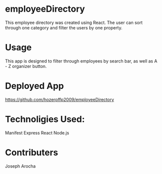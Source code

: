 # employeeDirectory
This employee directory was created using React. The user can sort through one category and filter the users by one property.

# Usage
This app is designed to filter through employees by search bar, as well as A - Z organizer button.

# Deployed App
https://github.com/hozerpffp2009/employeeDirectory

# Technoligies Used:
Manifest
Express
React
Node.js

# Contributers
Joseph Arocha